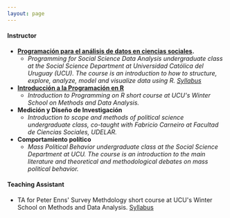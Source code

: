 ```yaml
---
layout: page
---
```


#### Instructor 
+ **[Programación para el análisis de datos en ciencias sociales](https://martinopertti.github.io/PAD-web/).** 
  - *Programming for Social Science Data Analysis undergraduate class at the Social Science Department at Universidad Católica del Uruguay (UCU). The course is an introduction to how to structure, explore, analyze, model and visualize data using R. [Syllabus](programa-pad.pdf)*
+ **[Introducción a la Programación en R](https://martinopertti.github.io/IntroR-web/)**
  - *Introduction to Programming on R short course at UCU's Winter School on Methods and Data Analysis.*
+ **Medición y Diseño de Investigación**
  - *Introduction to scope and methods of political science undergraduate class, co-taught with Fabricio Carneiro at Facultad de Ciencias Sociales, UDELAR.*
+ **Comportamiento político**
  - *Mass Political Behavior undergraduate class at the Social Science Department at UCU. The course is an introduction to the main literature and theoretical and methodological debates on mass political behavior.* 

#### Teaching Assistant
+ TA for Peter Enns' Survey Methdology short course at UCU's Winter School on Methods and Data Analysis. [Syllabus](programa_survey_methods.pdf)  


